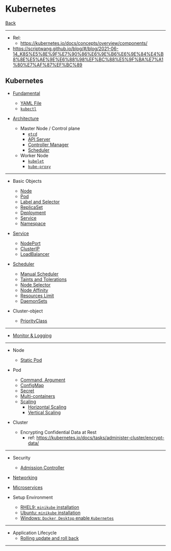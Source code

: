 # Kubernetes

[Back](../../index.md)

---

- Rel:
  - https://kubernetes.io/docs/concepts/overview/components/
- https://scriptwang.github.io/blog/#/blog/2021-06-14_K8S%E5%8E%9F%E7%90%86%E6%9E%B6%E6%9E%84%E4%B8%8E%E5%AE%9E%E6%88%98%EF%BC%88%E5%9F%BA%E7%A1%80%E7%AF%87%EF%BC%89

## Kubernetes

- [Fundamental](./fundamental/fundamental/fundamental.md)

  - [YAML File](./fundamental/yaml/yaml.md)
  - [`kubectl`](./fundamental/kubectl/kubectl.md)

- [Architecture](./architecture/architecture/architecture.md)
  - Master Node / Control plane
    - [`etcd`](./architecture/etcd/etcd.md)
    - [API Server](./architecture/api_server/api_server.md)
    - [Controller Manager](./architecture/controller_manager/controller_manager.md)
    - [Scheduler](./architecture/scheduler/scheduler.md)
  - Worker Node
    - [`kubelet`](./architecture/kubelet/kubelet.md)
    - [`kube-proxy`](./architecture/kube_proxy/kube_proxy.md)

---

- Basic Objects

  - [Node](./object/node/node.md)
  - [Pod](./object/pod/pod.md)
  - [Label and Selector](./object/lbl_slt/lbl_slt.md)
  - [ReplicaSet](./object/replica/replica.md)
  - [Deployment](./object/deployment/deployment.md)
  - [Service](./object/service/service.md)
  - [Namespace](./object/namespace/namespace.md)

- [Service](./service/service/service.md)

  - [NodePort](./service/nodeport/nodeport.md)
  - [ClusterIP](./service/clusterip/clusterip.md)
  - [LoadBalancer](./service/loadbalancer/loadbalancer.md)

- [Scheduler](./scheduler/scheduler/scheduler.md)

  - [Manual Scheduler](./scheduler/man_scheduler/man_scheduler.md)
  - [Taints and Tolerations](./scheduler/taint_toleration/taint_toleration.md)
  - [Node Selector](./scheduler/node_sel/node_sel.md)
  - [Node Affinity](./scheduler/node_aff/node_aff.md)
  - [Resources Limit](./scheduler/res_limit/res_limit.md)
  - [DaemonSets](./scheduler/daemon_set/daemon_set.md)

- Cluster-object
  - [PriorityClass](./priority_class/priority_class.md)

---

- [Monitor & Logging](./monitoring_logging/monitoring_logging.md)

---

- Node

  - [Static Pod](./node/static_pod/static_pod.md)

- Pod

  - [Command, Argument](./pod/cmd_arg/cmd_arg.md)
  - [ConfigMap](./pod/configmap/configmap.md)
  - [Secret](./pod/secret/secret.md)
  - [Multi-containers](./pod/multi_container/multi_container.md)
  - [Scaling](./pod/scaling/scaling.md)
    - [Horizontal Scaling](./pod/scaling_horizontal/scaling_horizontal.md)
    - [Vertical Scaling](./pod/scaling_vertical/scaling_vertical.md)

- Cluster
  - Encrypting Confidential Data at Rest
    - ref: https://kubernetes.io/docs/tasks/administer-cluster/encrypt-data/

---

- Security

  - [Admission Controller](./security/admission_controller/admission_controller.md)

- [Networking](./networking/networking.md)
- [Microservices](./microservices/microservices.md)

- Setup Environment

  - [RHEL9: `minikube` installation](./install/minikube_rhel9/minikube_rhel9.md)
  - [Ubuntu: `minikube` installation](./install/minikube_ubuntu/minikube_ubuntu.md)
  - [Windows: `Docker Desktop` enable `Kubernetes`](./install/kube_docker_desktop_win/kube_docker_desktop_win.md)

---

- Application Lifecycle
  - [Rolling update and roll back](./app/rolling/rolling.md)

---

```yaml

```
